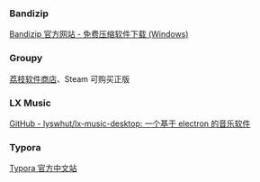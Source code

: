 ### Bandizip

[Bandizip 官方网站 - 免费压缩软件下载 (Windows)](https://www.bandisoft.com/bandizip/)

### Groupy

[荔枝软件商店](https://lizhi.shop/)、Steam 可购买正版

### LX Music

[GitHub - lyswhut/lx-music-desktop: 一个基于 electron 的音乐软件](https://github.com/lyswhut/lx-music-desktop/)

### Typora

[Typora 官方中文站](https://typoraio.cn/)

